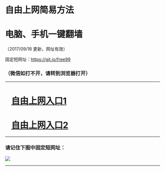 ﻿# 自由上网简易方法

# 电脑、手机一键翻墙

（2017/09/18 更新，网址有效）

固定短网址：https://git.io/free99

### （微信如打不开，请转到浏览器打开）


***





# &nbsp;&nbsp; <a href="http://ft2201728146.fwq-tz1005.info/fwqtz01.html?t=091800120113 " target="_blank">自由上网入口1</a>
# &nbsp;&nbsp; <a href="http://ft1701716077.fwq-tz1006.info/fwqtz02.html?t=091800117388 " target="_blank">自由上网入口2</a>
***

### 请记住下图中固定短网址：

<img src="https://s3-us-west-2.amazonaws.com/fwq-1001/yjfq-20170905okok.png" /> 


***

